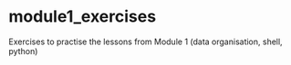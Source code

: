 # module1_exercises
Exercises to practise the lessons from Module 1 (data organisation, shell, python)
